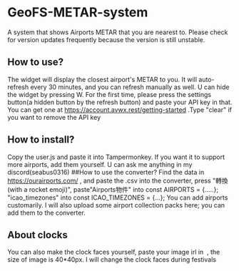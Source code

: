# GeoFS-METAR-system
A system that shows Airports METAR that you are nearest to.
Please check for version updates frequently because the version is still unstable.
## How to use?
The widget will display the closest airport's METAR to you. It will auto-refresh every 30 minutes, and you can refresh manually as well.
U can hide the widget by pressing W.
For the first time, please press the settings button(a hidden button by the refresh button) and paste your API key in that. You can get one at https://account.avwx.rest/getting-started .Type "clear" if you want to remove the API key
## How to install?
Copy the user.js and paste it into Tampermonkey.
If you want it to support more airports, add them yourself. U can ask me anything in my discord(seabus0316)
##How to use the converter?
Find the data in https://ourairports.com/ , and paste the .csv into the converter, press "轉換 (with a rocket emoji)", paste"Airports物件" into const AIRPORTS = {.....}; "icao_timezones" into const ICAO_TIMEZONES = {...};
You can add airports customarily. I will also upload some airport collection packs here; you can add them to the converter.
## About clocks
You can also make the clock faces yourself, paste your image irl in <image href=""> , the size of image is 40*40px.
I will change the clock faces during festivals
